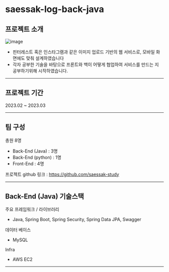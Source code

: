 # saessak-log-back-java

## 프로젝트 소개

![image](https://user-images.githubusercontent.com/111469930/224657117-a98af8fb-a1f2-464b-bfeb-1aaee72f94ac.png)


- 핀터레스트 혹은 인스타그램과 같은 이미지 업로드 기반의 웹 서비스로, 모바일 화면에도 맞춰 설계하였습니다
- 각자 공부한 기술을 바탕으로 프론트와 백이 어떻게 협업하여 서비스를 만드는 지 공부하기위해 시작하였습니다.

---

## 프로젝트 기간

2023.02 ~ 2023.03

---

##  팀 구성


총원 8명

- Back-End (Java) : 3명
- Back-End (python) : 1명
- Front-End : 4명

프로젝트 github 링크 : https://github.com/saessak-study

---

## Back-End (Java) 기술스택

주요 프레임워크 / 라이브러리
- Java, Spring Boot, Spring Security, Spring Data JPA, Swagger

데이터 베이스
- MySQL

Infra
- AWS EC2

---
